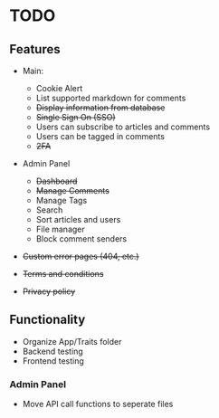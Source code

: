 # TODO

## Features
 * Main:
   * Cookie Alert
   * List supported markdown for comments
   * ~~Display information from database~~
   * ~~Single Sign On (SSO)~~
   * Users can subscribe to articles and comments
   * Users can be tagged in comments
   * ~~2FA~~
 * Admin Panel
   * ~~Dashboard~~
   * ~~Manage Comments~~
   * Manage Tags
   * Search
   * Sort articles and users
   * File manager
   * Block comment senders

* ~~Custom error pages (404, etc.)~~
* ~~Terms and conditions~~
* ~~Privacy policy~~

## Functionality
 * Organize App/Traits folder
 * Backend testing
 * Frontend testing

### Admin Panel
 * Move API call functions to seperate files
